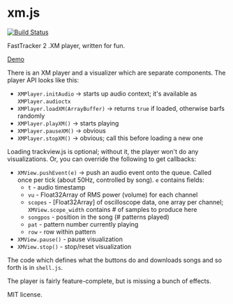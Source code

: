 # xm.js

[![Build Status](https://travis-ci.org/a1k0n/jsxm.svg?branch=master)](https://travis-ci.org/a1k0n/jsxm)

FastTracker 2 .XM player, written for fun.

[Demo](http://www.a1k0n.net/code/jsxm/)

There is an XM player and a visualizer which are separate components. The
player API looks like this:

 - `XMPlayer.initAudio` -> starts up audio context; it's available as
   `XMPlayer.audioctx`
 - `XMPlayer.loadXM(ArrayBuffer)` -> returns `true` if loaded, otherwise
   barfs randomly
 - `XMPlayer.playXM()` -> starts playing
 - `XMPlayer.pauseXM()` -> obvious
 - `XMPlayer.stopXM()` -> obvious; call this before loading a new one

Loading trackview.js is optional; without it, the player won't do any
visualizations. Or, you can override the following to get callbacks:

 - `XMView.pushEvent(e)` -> push an audio event onto the queue. Called
   once per tick (about 50Hz, controlled by song). `e` contains fields:
   - `t` - audio timestamp
   - `vu` - Float32Array of RMS power (volume) for each channel
   - `scopes` - [Float32Array] of oscilloscope data, one array per
     channel; `XMView.scope_width` contains # of samples to produce here
   - `songpos` - position in the song (# patterns played)
   - `pat` - pattern number currently playing
   - `row` - row within pattern
 - `XMView.pause()` - pause visualization
 - `XMView.stop()` - stop/reset visualization

The code which defines what the buttons do and downloads songs and so
forth is in `shell.js`.

The player is fairly feature-complete, but is missing a bunch of effects.

MIT license.
